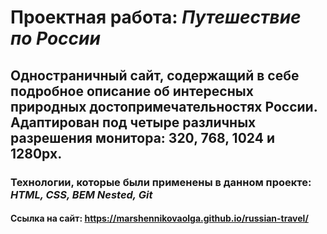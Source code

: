 # Проектная работа: *Путешествие по России*

## Одностраничный сайт, содержащий в себе подробное описание об интересных природных достопримечательностях России. Адаптирован под четыре различных разрешения монитора: **320, 768, 1024 и 1280px**.

### Технологии, которые были применены в данном проекте: _HTML, CSS, BEM Nested, Git_

#### Ссылка на сайт: https://marshennikovaolga.github.io/russian-travel/